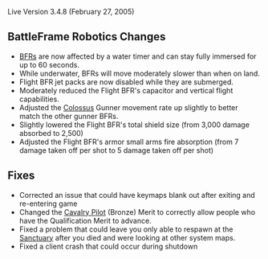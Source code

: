 Live Version 3.4.8 (February 27, 2005)

## BattleFrame Robotics Changes

- [BFRs](../vehicles/BattleFrame_Robotics.md) are now affected by a water timer
  and can stay fully immersed for up to 60 seconds.
- While underwater, BFRs will move moderately slower than when on land.
- Flight BFR jet packs are now disabled while they are submerged.
- Moderately reduced the Flight BFR's capacitor and vertical flight
  capabilities.
- Adjusted the [Colossus](../vehicles/Colossus.md) Gunner movement rate up
  slightly to better match the other gunner BFRs.
- Slightly lowered the Flight BFR's total shield size (from 3,000 damage
  absorbed to 2,500)
- Adjusted the Flight BFR's armor small arms fire absorption (from 7 damage
  taken off per shot to 5 damage taken off per shot)

## Fixes

- Corrected an issue that could have keymaps blank out after exiting and
  re-entering game
- Changed the [Cavalry Pilot](../merits/Cavalry_Pilot.md) (Bronze) Merit to
  correctly allow people who have the Qualification Merit to advance.
- Fixed a problem that could leave you only able to respawn at the
  [Sanctuary](../locations/Sanctuary.md) after you died and were looking at
  other system maps.
- Fixed a client crash that could occur during shutdown
